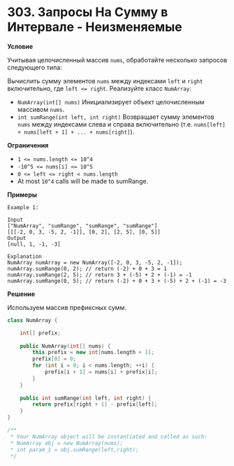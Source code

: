 # 303. Запросы На Сумму в Интервале - Неизменяемые

**Условие**

Учитывая целочисленный массив `nums`, обработайте несколько запросов следующего типа:

Вычислить сумму элементов `nums` между индексами `left` и `right` включительно, где `left <= right`.
Реализуйте класс `NumArray`:

- `NumArray(int[] nums)` Инициализирует объект целочисленным массивом `nums`.
- `int sumRange(int left, int right)` Возвращает сумму элементов `nums` между индексами слева и справа включительно (т.е. `nums[left] + nums[left + 1] + ... + nums[right]`).

**Ограничения**
- `1 <= nums.length <= 10^4`
- `-10^5 <= nums[i] <= 10^5`
- `0 <= left <= right < nums.length`
- At most `10^4` calls will be made to sumRange.


**Примеры**
```
Example 1:

Input
["NumArray", "sumRange", "sumRange", "sumRange"]
[[[-2, 0, 3, -5, 2, -1]], [0, 2], [2, 5], [0, 5]]
Output
[null, 1, -1, -3]

Explanation
NumArray numArray = new NumArray([-2, 0, 3, -5, 2, -1]);
numArray.sumRange(0, 2); // return (-2) + 0 + 3 = 1
numArray.sumRange(2, 5); // return 3 + (-5) + 2 + (-1) = -1
numArray.sumRange(0, 5); // return (-2) + 0 + 3 + (-5) + 2 + (-1) = -3
```


**Решение**

Используем массив префиксных сумм.
```C++
class NumArray {

    int[] prefix;
    
    public NumArray(int[] nums) {
        this.prefix = new int[nums.length + 1];
        prefix[0] = 0;
        for (int i = 0; i < nums.length; ++i) {
            prefix[i + 1] = nums[i] + prefix[i];
        }
    }  
    
    public int sumRange(int left, int right) {
        return prefix[right + 1] - prefix[left];
    }
}

/**
 * Your NumArray object will be instantiated and called as such:
 * NumArray obj = new NumArray(nums);
 * int param_1 = obj.sumRange(left,right);
 */
```






 


 


